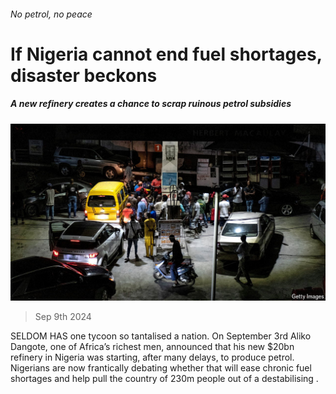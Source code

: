 ###### No petrol, no peace

# If Nigeria cannot end fuel shortages, disaster beckons 

##### A new refinery creates a chance to scrap ruinous petrol subsidies 

![image](images/20240914_MAP501.jpg) 

> Sep 9th 2024 

SELDOM HAS one tycoon so tantalised a nation. On September 3rd Aliko Dangote, one of Africa’s richest men, announced that his new $20bn refinery in Nigeria was starting, after many delays, to produce petrol. Nigerians are now frantically debating whether that will ease chronic fuel shortages and help pull the country of 230m people out of a destabilising . 

